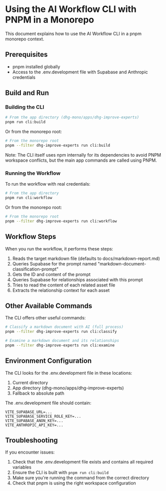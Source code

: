 # Using the AI Workflow CLI with PNPM in a Monorepo

This document explains how to use the AI Workflow CLI in a pnpm monorepo context.

## Prerequisites

- pnpm installed globally
- Access to the .env.development file with Supabase and Anthropic credentials

## Build and Run

### Building the CLI

```bash
# From the app directory (dhg-mono/apps/dhg-improve-experts)
pnpm run cli:build
```

Or from the monorepo root:

```bash
# From the monorepo root
pnpm --filter dhg-improve-experts run cli:build
```

Note: The CLI itself uses npm internally for its dependencies to avoid PNPM workspace conflicts, but the main app commands are called using PNPM.

### Running the Workflow

To run the workflow with real credentials:

```bash
# From the app directory
pnpm run cli:workflow
```

Or from the monorepo root:

```bash
# From the monorepo root
pnpm --filter dhg-improve-experts run cli:workflow
```

## Workflow Steps

When you run the workflow, it performs these steps:

1. Reads the target markdown file (defaults to docs/markdown-report.md)
2. Queries Supabase for the prompt named "markdown-document-classification-prompt"
3. Gets the ID and content of the prompt
4. Queries Supabase for relationships associated with this prompt
5. Tries to read the content of each related asset file
6. Extracts the relationship context for each asset

## Other Available Commands

The CLI offers other useful commands:

```bash
# Classify a markdown document with AI (full process)
pnpm --filter dhg-improve-experts run cli:classify

# Examine a markdown document and its relationships
pnpm --filter dhg-improve-experts run cli:examine
```

## Environment Configuration

The CLI looks for the .env.development file in these locations:

1. Current directory
2. App directory (dhg-mono/apps/dhg-improve-experts)
3. Fallback to absolute path

The .env.development file should contain:

```
VITE_SUPABASE_URL=...
VITE_SUPABASE_SERVICE_ROLE_KEY=...
VITE_SUPABASE_ANON_KEY=...
VITE_ANTHROPIC_API_KEY=...
```

## Troubleshooting

If you encounter issues:

1. Check that the .env.development file exists and contains all required variables
2. Ensure the CLI is built with `pnpm run cli:build`
3. Make sure you're running the command from the correct directory
4. Check that pnpm is using the right workspace configuration